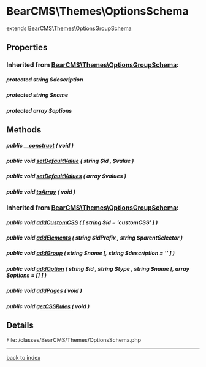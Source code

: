 # BearCMS\Themes\OptionsSchema

extends [BearCMS\Themes\OptionsGroupSchema](bearcms.themes.optionsgroupschema.class.md)

## Properties

### Inherited from [BearCMS\Themes\OptionsGroupSchema](bearcms.themes.optionsgroupschema.class.md):

##### protected string $description

##### protected string $name

##### protected array $options

## Methods

##### public [__construct](bearcms.themes.optionsschema.__construct.method.md) ( void )

##### public void [setDefaultValue](bearcms.themes.optionsschema.setdefaultvalue.method.md) ( string $id ,  $value )

##### public void [setDefaultValues](bearcms.themes.optionsschema.setdefaultvalues.method.md) ( array $values )

##### public void [toArray](bearcms.themes.optionsschema.toarray.method.md) ( void )

### Inherited from [BearCMS\Themes\OptionsGroupSchema](bearcms.themes.optionsgroupschema.class.md):

##### public void [addCustomCSS](bearcms.themes.optionsgroupschema.addcustomcss.method.md) ( [ string $id = 'customCSS' ] )

##### public void [addElements](bearcms.themes.optionsgroupschema.addelements.method.md) ( string $idPrefix , string $parentSelector )

##### public void [addGroup](bearcms.themes.optionsgroupschema.addgroup.method.md) ( string $name [, string $description = '' ] )

##### public void [addOption](bearcms.themes.optionsgroupschema.addoption.method.md) ( string $id , string $type , string $name [, array $options = [] ] )

##### public void [addPages](bearcms.themes.optionsgroupschema.addpages.method.md) ( void )

##### public void [getCSSRules](bearcms.themes.optionsgroupschema.getcssrules.method.md) ( void )

## Details

File: /classes/BearCMS/Themes/OptionsSchema.php

---

[back to index](index.md)

